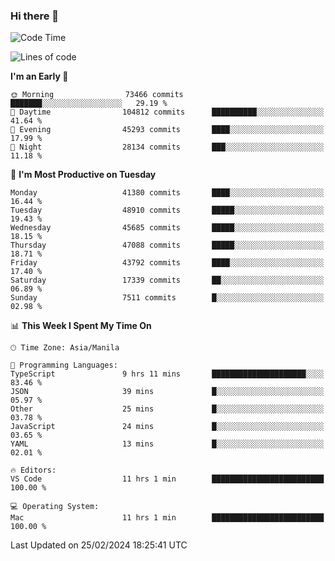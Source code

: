 ### Hi there 👋

<!--START_SECTION:waka-->
![Code Time](http://img.shields.io/badge/Code%20Time-4%2C909%20hrs%208%20mins-blue)

![Lines of code](https://img.shields.io/badge/From%20Hello%20World%20I%27ve%20Written-114.4%20million%20lines%20of%20code-blue)

**I'm an Early 🐤** 

```text
🌞 Morning                73466 commits       ███████░░░░░░░░░░░░░░░░░░   29.19 % 
🌆 Daytime                104812 commits      ██████████░░░░░░░░░░░░░░░   41.64 % 
🌃 Evening                45293 commits       ████░░░░░░░░░░░░░░░░░░░░░   17.99 % 
🌙 Night                  28134 commits       ███░░░░░░░░░░░░░░░░░░░░░░   11.18 % 
```
📅 **I'm Most Productive on Tuesday** 

```text
Monday                   41380 commits       ████░░░░░░░░░░░░░░░░░░░░░   16.44 % 
Tuesday                  48910 commits       █████░░░░░░░░░░░░░░░░░░░░   19.43 % 
Wednesday                45685 commits       █████░░░░░░░░░░░░░░░░░░░░   18.15 % 
Thursday                 47088 commits       █████░░░░░░░░░░░░░░░░░░░░   18.71 % 
Friday                   43792 commits       ████░░░░░░░░░░░░░░░░░░░░░   17.40 % 
Saturday                 17339 commits       ██░░░░░░░░░░░░░░░░░░░░░░░   06.89 % 
Sunday                   7511 commits        █░░░░░░░░░░░░░░░░░░░░░░░░   02.98 % 
```


📊 **This Week I Spent My Time On** 

```text
🕑︎ Time Zone: Asia/Manila

💬 Programming Languages: 
TypeScript               9 hrs 11 mins       █████████████████████░░░░   83.46 % 
JSON                     39 mins             █░░░░░░░░░░░░░░░░░░░░░░░░   05.97 % 
Other                    25 mins             █░░░░░░░░░░░░░░░░░░░░░░░░   03.78 % 
JavaScript               24 mins             █░░░░░░░░░░░░░░░░░░░░░░░░   03.65 % 
YAML                     13 mins             █░░░░░░░░░░░░░░░░░░░░░░░░   02.01 % 

🔥 Editors: 
VS Code                  11 hrs 1 min        █████████████████████████   100.00 % 

💻 Operating System: 
Mac                      11 hrs 1 min        █████████████████████████   100.00 % 
```


 Last Updated on 25/02/2024 18:25:41 UTC
<!--END_SECTION:waka-->


<!--
**rad182/rad182** is a ✨ _special_ ✨ repository because its `README.md` (this file) appears on your GitHub profile.

Here are some ideas to get you started:

- 🔭 I’m currently working on ...
- 🌱 I’m currently learning ...
- 👯 I’m looking to collaborate on ...
- 🤔 I’m looking for help with ...
- 💬 Ask me about ...
- 📫 How to reach me: ...
- 😄 Pronouns: ...
- ⚡ Fun fact: ...
-->

